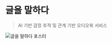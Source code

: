 # 글을 말하다
> AI 기반 감정 추적 및 관계 기반 오디오북 서비스


![글을 말하다 포스터](https://github.com/user-attachments/assets/6e612e4d-0fcb-4b35-8fd2-a932620dfa6c)
